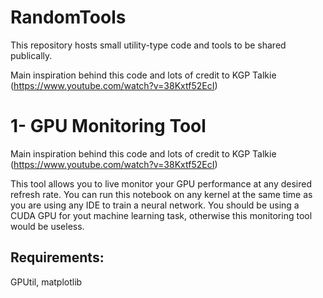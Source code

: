 # RandomTools
This repository hosts small utility-type code and tools to be shared publically.

Main inspiration behind this code and lots of credit to KGP Talkie (https://www.youtube.com/watch?v=38Kxtf52EcI)

# 1- GPU Monitoring Tool
Main inspiration behind this code and lots of credit to KGP Talkie (https://www.youtube.com/watch?v=38Kxtf52EcI)

This tool allows you to live monitor your GPU performance at any desired refresh rate. You can run this notebook on any kernel at the same time as you are using any IDE to train a neural network. You should be using a CUDA GPU for yout machine learning task, otherwise this monitoring tool would be useless. 

## Requirements:
GPUtil, matplotlib
